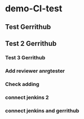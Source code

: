 # demo-CI-test
## Test Gerrithub
## Test 2 Gerrithub
### Test 3 Gerrithub
### Add reviewer anrgtester
### Check adding
### connect jenkins 2
### connect jenkins and gerrithub
